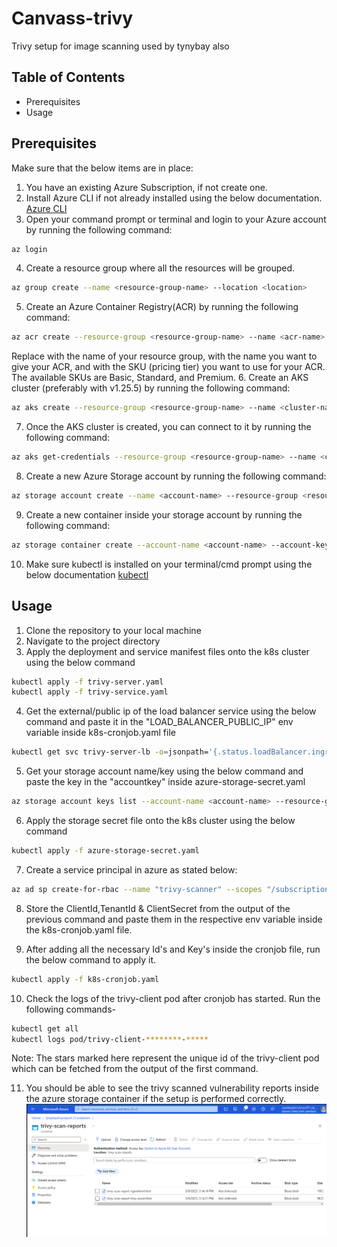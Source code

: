 # Canvass-trivy
Trivy setup for image scanning used by tynybay also


## Table of Contents
- Prerequisites
- Usage

## Prerequisites
Make sure that the below items are in place:

1. You have an existing Azure Subscription, if not create one.
2. Install Azure CLI if not already installed using the below documentation.
    [Azure CLI](https://learn.microsoft.com/en-us/cli/azure/install-azure-cli)
3. Open your command prompt or terminal and login to your Azure account by running the following command:
```bash
az login
```
4. Create a resource group where all the resources will be grouped.
```bash
az group create --name <resource-group-name> --location <location>
```
5. Create an Azure Container Registry(ACR) by running the following command:
```bash
az acr create --resource-group <resource-group-name> --name <acr-name> --sku <acr-sku>
```
Replace <resource-group-name> with the name of your resource group, <acr-name> with the name you want to give your ACR, and <acr-sku> with the SKU (pricing tier) you want to use for your ACR. The available SKUs are Basic, Standard, and Premium.
6. Create an AKS cluster (preferably with v1.25.5) by running the following command:
```bash
az aks create --resource-group <resource-group-name> --name <cluster-name> --node-count <node-count> --kubernetes-version 1.25.5 --generate-ssh-keys
```
7. Once the AKS cluster is created, you can connect to it by running the following command:
```bash
az aks get-credentials --resource-group <resource-group-name> --name <cluster-name>
```
8. Create a new Azure Storage account by running the following command:
```bash
az storage account create --name <account-name> --resource-group <resource-group-name> --location <location> --sku Standard_LRS
```
9. Create a new container inside your storage account by running the following command:
```bash
az storage container create --account-name <account-name> --account-key <account-key> --name <container-name>
```
10. Make sure kubectl is installed on your terminal/cmd prompt using the below documentation
    [kubectl](https://kubernetes.io/docs/tasks/tools/)

## Usage
1. Clone the repository to your local machine
2. Navigate to the project directory
3. Apply the deployment and service manifest files onto the k8s cluster using the below command
```bash
kubectl apply -f trivy-server.yaml
kubectl apply -f trivy-service.yaml
```
4. Get the external/public ip of the load balancer service using the below command and paste it in the "LOAD_BALANCER_PUBLIC_IP" env variable inside k8s-cronjob.yaml file
```bash
kubectl get svc trivy-server-lb -o=jsonpath='{.status.loadBalancer.ingress[0].ip}'
```
5. Get your storage account name/key using the below command and paste the key in the "accountkey" inside azure-storage-secret.yaml
```bash
az storage account keys list --account-name <account-name> --resource-group <resourcegroupname>
```
6. Apply the storage secret file onto the k8s cluster using the below command
```bash
kubectl apply -f azure-storage-secret.yaml
```
7. Create a service principal in azure as stated below:
```bash
az ad sp create-for-rbac --name "trivy-scanner" --scopes "/subscriptions/<subscription_id>/resourceGroups/<resource_group_name>" --role "Contributor" --output json
```
8. Store the ClientId,TenantId & ClientSecret from the output of the previous command and paste them in the respective env variable inside the k8s-cronjob.yaml file.

9. After adding all the necessary Id's and Key's inside the cronjob file, run the below command to apply it.
 ```bash
kubectl apply -f k8s-cronjob.yaml
```
10. Check the logs of the trivy-client pod after cronjob has started. Run the following commands-
```bash
kubectl get all
kubectl logs pod/trivy-client-********-*****
```
Note: The stars marked here represent the unique id of the trivy-client pod which can be fetched from the output of the first command.

11. You should be able to see the trivy scanned vulnerability reports inside the azure storage container if the setup is performed correctly.
![Azure Container Snapshot](./azure-container-output.png)